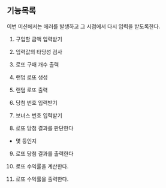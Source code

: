 ## 기능목록

이번 미션에서는 에러를 발생하고 그 시점에서 다시 입력을 받도록한다.

1. 구입할 금액 입력받기

2. 입력값의 타당성 검사

3. 로또 구매 개수 출력

4. 랜덤 로또 생성

5. 랜덤 로또 출력

6. 당첨 번호 입력받기

7. 보너스 번호 입력받기

8. 로또 당첨 결과를 판단한다

- 몇 등인지

9. 로또 당첨 결과를 출력한다

10. 로또 수익률을 계산한다.

11. 로또 수익률을 출력한다.

